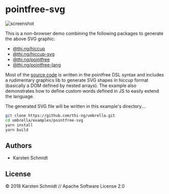# pointfree-svg

![screenshot](https://raw.githubusercontent.com/thi-ng/umbrella/develop/assets/examples/pointfree-svg.png)

This is a non-browser demo combining the following packages to generate the
above SVG graphic:

- [@thi.ng/hiccup](https://github.com/thi-ng/umbrella/tree/develop/packages/hiccup)
- [@thi.ng/hiccup-svg](https://github.com/thi-ng/umbrella/tree/develop/packages/hiccup-svg)
- [@thi.ng/pointfree](https://github.com/thi-ng/umbrella/tree/develop/packages/pointfree)
- [@thi.ng/pointfree-lang](https://github.com/thi-ng/umbrella/tree/develop/packages/pointfree-lang)

Most of the [source
code](https://raw.githubusercontent.com/thi-ng/umbrella/develop/examples/pointfree-svg/src/index.ts)
is written in the pointfree DSL syntax and includes a rudimentary
graphics lib to generate SVG shapes in hiccup format (basically a DOM
defined by nested arrays). The example also demonstrates how to define
custom words defined in JS to easily extend the language.

The generated SVG file will be written in this example's directory...

```bash
git clone https://github.com/thi-ng/umbrella.git
cd umbrella/examples/pointfree-svg
yarn install
yarn build
```

## Authors

- Karsten Schmidt

## License

&copy; 2018 Karsten Schmidt // Apache Software License 2.0

